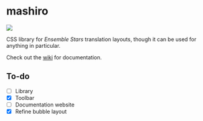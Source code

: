 # mashiro

[![](https://data.jsdelivr.com/v1/package/gh/enstars/mashiro/badge)](https://www.jsdelivr.com/package/gh/enstars/mashiro)

CSS library for _Ensemble Stars_ translation layouts, though it can be used for anything in particular.

Check out the [wiki](https://github.com/enstars/mashiro/wiki) for documentation.

## To-do

-   [ ] Library
-   [x] Toolbar
-   [ ] Documentation website
-   [x] Refine bubble layout
